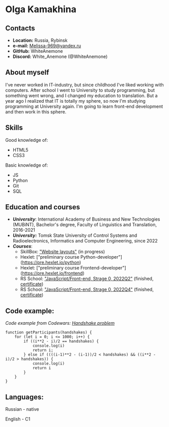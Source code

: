 # Olga Kamakhina

## Contacts

* **Location:** Russia, Rybinsk
* **e-mail:** Melissa-969@yandex.ru
* **GitHub:** WhiteAnemone 
* **Discord:** White_Anemone (@WhiteAnemone)

## About myself

I've never worked in IT-industry, but since childhood I've liked working with computers. After school I went to University to study programming, but something went wrong, and I changed my education to translation. But a year ago I realized that IT is totally my sphere, so now I'm studying programming at University again. I'm going to learn front-end development and then work in this sphere.

## Skills

Good knowledge of:
* HTML5
* CSS3

Basic knowledge of:
* JS
* Python
* Git
* SQL

## Education and courses
* ***University***: International Academy of Business and New Technologies (MUBiNT), Bachelor's degree, Faculty of Linguistics and Translation, 2016-2021
* ***University:*** Tomsk State University of Control Systems and Radioelectronics, Informatics and Computer Engineering, since 2022
* ***Courses***:
    * SkillBox: ["Website layouts"](https://skillbox.ru/course/weblayout/) (in progress)
    * Hexlet: ["preliminary course Python-developer"] (https://pre.hexlet.io/python)
    * Hexlet: ["preliminary course Frontend-developer"] (https://pre.hexlet.io/frontend)
    * RS School: ["JavaScript/Front-end, Strage 0, 2022Q2"](https://github.com/rolling-scopes-school/tasks/tree/master/stage0#) (finished, [certificate](https://app.rs.school/certificate/na3518vg))
    * RS School: ["JavaScript/Front-end, Strage 0, 2022Q4"](https://github.com/rolling-scopes-school/tasks/tree/master/stage0#) (finished, [certificate](https://app.rs.school/certificate/v65rju4h))

## Code example:
*Code example from Codewars: [Handshake problem](https://www.codewars.com/kata/5574835e3e404a0bed00001b)*
```
function getParticipants(handshakes) {
    for (let i = 0; i <= 1000; i++) {
        if ((i**2 - i)/2 == handshakes) {
            console.log(i)
            return i;
        } else if ((((i-1)**2 - (i-1))/2 < handshakes) && ((i**2 - i)/2 > handshakes)) {
            console.log(i)
            return i
        }
    }
}
```

## Languages:
Russian - native

English - C1
